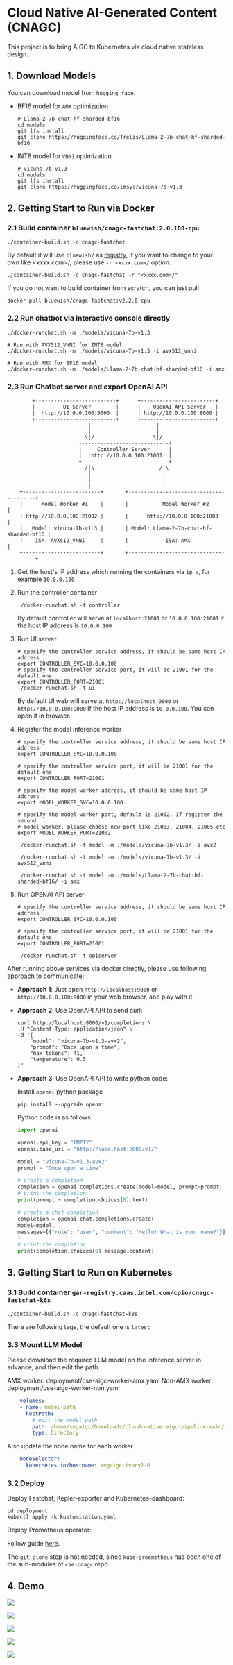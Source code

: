 # Cloud Native AI-Generated Content (CNAGC)

This project is to bring AIGC to Kubernetes via cloud native stateless design.

## 1. Download Models

You can download model from `hugging face`.

- BF16 model for `AMX` optimization

    ```shell
    # Llama-2-7b-chat-hf-sharded-bf16
    cd models
    git lfs install
    git clone https://huggingface.co/Trelis/Llama-2-7b-chat-hf-sharded-bf16
    ```

- INT8 model for `VNNI` optimization

    ```shell
    # vicuna-7b-v1.3
    cd models
    git lfs install
    git clone https://huggingface.co/lmsys/vicuna-7b-v1.3
    ```

## 2. Getting Start to Run via Docker

### 2.1 Build container `bluewish/cnagc-fastchat:2.0.100-cpu`

```shell
./container-build.sh -c cnagc-fastchat
```

By default it will use `bluewish/` as [registry](https://hub.docker.com/repository/docker/bluewish/cnagc-fastchat/general), if you want to change to your
own like <xxxx.com>/, please use `-r <xxxx.com>/` option.

```shell
./container-build.sh -c cnagc-fastchat -r "<xxxx.com>/"
```

If you do not want to build container from scratch, you can just pull

```shell
docker pull bluewish/cnagc-fastchat:v2.2.0-cpu
```

### 2.2 Run chatbot via interactive console directly

```shell
./docker-runchat.sh -m ./models/vicuna-7b-v1.3

# Run with AVX512_VNNI for INT8 model
./docker-runchat.sh -m ./models/vicuna-7b-v1.3 -i avx512_vnni

# Run with AMX for BF16 model
./docker-runchat.sh -m ./models/Llama-2-7b-chat-hf-sharded-bf16 -i amx
```

### 2.3 Run Chatbot server and export OpenAI API

```diagram
        +--------------------------+      +------------------------+
        |         UI Server        |      |    OpenAI API Server   |
        |  http://10.0.0.100:9000  |      | http://10.0.0.100:8000 |
        +--------------------------+      +------------------------+
                          |                     |
                          |                     |
                         \|/                   \|/
                       +----------------------------+
                       |     Controller Server      |
                       |   http://10.0.0.100:21001  |
                       +----------------------------+
                         /|\                     /|\
                          |                       |
                          |                       |
                          |                       |
    +-------------------------+       +------------------------------------- --+
    |      Model Worker #1    |       |           Model Worker #2              |
    | http://10.0.0.100:21002 |       |      http://10.0.0.100:21003           |
    |   Model: vicuna-7b-v1.3 |       | Model: Llama-2-7b-chat-hf-sharded-bf16 |
    |    ISA: AVX512_VNNI     |       |            ISA: AMX                    |
    +-------------------------+       +----------------------------------------+
```

1. Get the host's IP address which running the containers via `ip a`, for example
   `10.0.0.100`

2. Run the controller container

   ```shell
   ./docker-runchat.sh -t controller
   ```

   By default controller will serve at `localhost:21001` or `10.0.0.100:21001` if
   the host IP address is `10.0.0.100`

3. Run UI server

   ```shell
   # specify the controller service address, it should be same host IP address
   export CONTROLLER_SVC=10.0.0.100
   # specify the controller service port, it will be 21001 for the default one
   export CONTROLLER_PORT=21001
   ./docker-runchat.sh -t ui
   ```

   By default UI web will serve at `http://localhost:9000` or `http://10.0.0.100:9000`
   if the host IP address is `10.0.0.100`. You can open it in browser.

4. Register the model inference worker

   ```shell
   # specify the controller service address, it should be same host IP address
   export CONTROLLER_SVC=10.0.0.100

   # specify the controller service port, it will be 21001 for the default one
   export CONTROLLER_PORT=21001

   # specify the model worker address, it should be same host IP address
   export MODEL_WORKER_SVC=10.0.0.100

   # specify the model worker port, default is 21002. If register the second
   # model worker, please choose new port like 21003, 21004, 21005 etc
   export MODEL_WORKER_PORT=21002

   ./docker-runchat.sh -t model -m ./models/vicuna-7b-v1.3/ -i avx2

   ./docker-runchat.sh -t model -m ./models/vicuna-7b-v1.3/ -i avx512_vnni

   ./docker-runchat.sh -t model -m ./models/Llama-2-7b-chat-hf-sharded-bf16/ -i amx
    ```

5. Run OPENAI API server

    ```shell
    # specify the controller service address, it should be same host IP address
    export CONTROLLER_SVC=10.0.0.100

    # specify the controller service port, it will be 21001 for the default one
    export CONTROLLER_PORT=21001

    ./docker-runchat.sh -t apiserver
    ```

After running above services via docker directly, please use following approach
to communicate:

- **Approach 1**: Just open `http://localhost:9000` or `http://10.0.0.100:9000` in
  your web browser, and play with it
- **Approach 2**: Use OpenAPI API to send curl:

    ```shell
    curl http://localhost:8000/v1/completions \
    -H "Content-Type: application/json" \
    -d '{
        "model": "vicuna-7b-v1.3-avx2",
        "prompt": "Once upon a time",
        "max_tokens": 41,
        "temperature": 0.5
    }'
    ```

- **Approach 3**: Use OpenAPI API to write python code:

    Install `openai` python package

    ```shell
    pip install --upgrade openai
    ```

    Python code is as follows:

    ```python
    import openai

    openai.api_key = "EMPTY"
    openai.base_url = "http://localhost:8000/v1/"

    model = "vicuna-7b-v1.3-avx2"
    prompt = "Once upon a time"

    # create a completion
    completion = openai.completions.create(model=model, prompt=prompt, max_tokens=64)
    # print the completion
    print(prompt + completion.choices[0].text)

    # create a chat completion
    completion = openai.chat.completions.create(
    model=model,
    messages=[{"role": "user", "content": "Hello! What is your name?"}]
    )
    # print the completion
    print(completion.choices[0].message.content)
    ```

## 3. Getting Start to Run on Kubernetes


### 3.1 Build container `gar-registry.caas.intel.com/cpio/cnagc-fastchat-k8s`


```
./container-build.sh -c cnagc-fastchat-k8s
```

There are following tags, the default one is `latest`

### 3.3 Mount LLM Model

Please download the required LLM model on the inference server in advance, and then edit the path.

AMX worker: deployment/cse-aigc-worker-amx.yaml
Non-AMX worker: deployment/cse-aigc-worker-non.yaml

```yaml
    volumes:
    - name: model-path
      hostPath:
        # edit the model path
        path: /home/smgaigc/Downloads/cloud-native-aigc-pipeline-main/models/Llama-2-7b-chat-hf-sharded-bf16
        type: Directory
```

Also update the node name for each worker.

```yaml
    nodeSelector:
      kubernetes.io/hostname: smgaigc-ivory2-0
```


### 3.2 Deploy

Deploy Fastchat, Kepler-exporter and Kubernetes-dashboard:

```
cd deployment
kubectl apply -k kustomization.yaml
```
Deploy Prometheus operator:

Follow guide [here](https://sustainable-computing.io/installation/kepler/#deploy-the-prometheus-operator).

The `git clone` step is not needed, since `kube-proemetheus` has been one of the sub-modules of `cse-cnagc` repo.

## 4. Demo

![](docs/fastchat-ui1.png)

![](docs/fastchat-ui2.png)

![](docs/carbon-fastchat.png)

![](docs/k8s-dashboard-example1.png)

![](docs/k8s-dashboard-example2.png)
